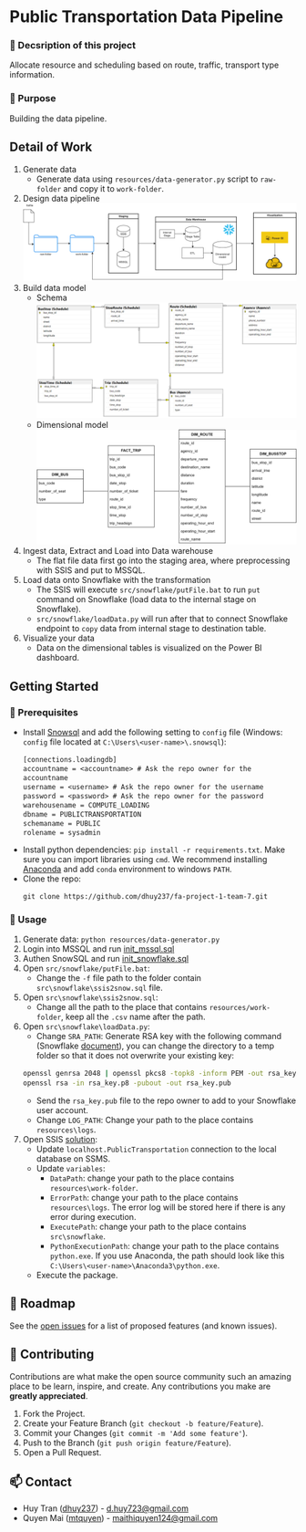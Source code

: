 # Public Transportation Data Pipeline

### :bus: Decsription of this project

Allocate resource and scheduling based on route, traffic, transport type information.

### :dart: Purpose

Building the data pipeline.

## Detail of Work
1. Generate data
    - Generate data using `resources/data-generator.py` script to `raw-folder` and copy it to `work-folder`.
2. Design data pipeline 
    ![image](./docs/design.png)
3. Build data model
    - Schema
    ![image](./docs/schema.png)
    - Dimensional model
    ![image](./docs/dimensional-model.png)
4. Ingest data, Extract and Load into Data warehouse
    - The flat file data first go into the staging area, where preprocessing with SSIS and put to MSSQL.
5. Load data onto Snowflake with the transformation
    - The SSIS will execute `src/snowflake/putFile.bat` to run `put` command on Snowflake (load data to the internal stage on Snowflake).
    - `src/snowflake/loadData.py` will run after that to connect Snowflake endpoint to `copy` data from internal stage to destination table.
6. Visualize your data
    - Data on the dimensional tables is visualized on the Power BI dashboard.

## Getting Started
### :pushpin: Prerequisites
- Install [Snowsql](https://docs.snowflake.com/en/user-guide/snowsql.html) and add the following setting to `config` file (Windows: `config` file located at `C:\Users\<user-name>\.snowsql`): 
    ```
    [connections.loadingdb]
    accountname = <accountname> # Ask the repo owner for the accountname
    username = <username> # Ask the repo owner for the username
    password = <password> # Ask the repo owner for the password
    warehousename = COMPUTE_LOADING
    dbname = PUBLICTRANSPORTATION
    schemaname = PUBLIC
    rolename = sysadmin
    ```
- Install python dependencies: `pip install -r requirements.txt`. 
    Make sure you can import libraries using `cmd`.
    We recommend installing [Anaconda](https://www.anaconda.com/) and add `conda` environment to windows `PATH`.
- Clone the repo:
    ```
    git clone https://github.com/dhuy237/fa-project-1-team-7.git
    ```

### :rocket: Usage
1. Generate data: `python resources/data-generator.py`
2. Login into MSSQL and run [init_mssql.sql](./src/mssql/init_mssql.sql)
3. Authen SnowSQL and run [init_snowflake.sql](./src/snowflake/init_snowfalke.sql)
4. Open `src/snowflake/putFile.bat`:
    - Change the `-f` file path to the folder contain `src\snowflake\ssis2snow.sql` file.
5. Open `src\snowflake\ssis2snow.sql`:
    - Change all the path to the place that contains `resources/work-folder`, keep all the `.csv` name after the path.
6. Open `src\snowflake\loadData.py`:
    - Change `SRA_PATH`: Generate RSA key with the following command (Snowflake [document](https://docs.snowflake.com/en/user-guide/key-pair-auth.html)), you can change the directory to a temp folder so that it does not overwrite your existing key:
    ```bash
    openssl genrsa 2048 | openssl pkcs8 -topk8 -inform PEM -out rsa_key.p8
    openssl rsa -in rsa_key.p8 -pubout -out rsa_key.pub
    ```
    - Send the `rsa_key.pub` file to the repo owner to add to your Snowflake user account.
    - Change `LOG_PATH`: Change your path to the place contains `resources\logs`.
7. Open SSIS [solution](./src/project1_team7_FA):
    - Update `localhost.PublicTransportation` connection to the local database on SSMS.
    - Update `variables`:
        - `DataPath`: change your path to the place contains `resources\work-folder`.
        - `ErrorPath`: change your path to the place contains `resources\logs`.
        The error log will be stored here if there is any error during execution.
        - `ExecutePath`: change your path to the place contains `src\snowflake`.
        - `PythonExecutionPath`: change your path to the place contains `python.exe`.
        If you use Anaconda, the path should look like this `C:\Users\<user-name>\Anaconda3\python.exe`.
    - Execute the package.

## :round_pushpin: Roadmap

See the [open issues](https://github.com/dhuy237/fa-project-1-team-7/issues) for a list of proposed features (and known issues).

## :hammer: Contributing

Contributions are what make the open source community such an amazing place to be learn, inspire, and create. Any contributions you make are **greatly appreciated**.

1. Fork the Project.
2. Create your Feature Branch (`git checkout -b feature/Feature`).
3. Commit your Changes (`git commit -m 'Add some feature'`).
4. Push to the Branch (`git push origin feature/Feature`).
5. Open a Pull Request.

## :mailbox: Contact
- Huy Tran ([dhuy237](https://github.com/dhuy237)) - d.huy723@gmail.com
- Quyen Mai ([mtquyen](https://github.com/mtquyen)) - maithiquyen124@gmail.com